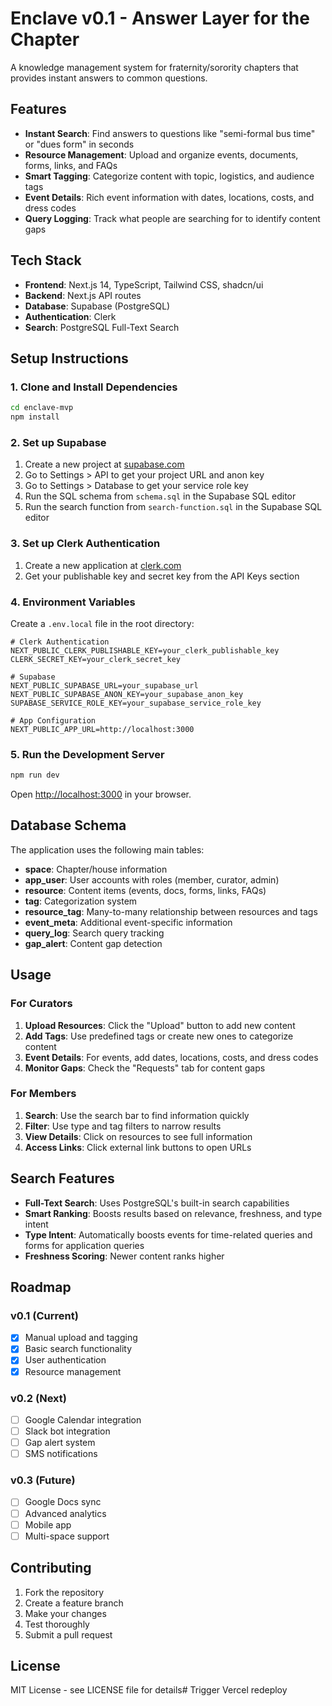# Enclave v0.1 - Answer Layer for the Chapter

A knowledge management system for fraternity/sorority chapters that provides instant answers to common questions.

## Features

- **Instant Search**: Find answers to questions like "semi-formal bus time" or "dues form" in seconds
- **Resource Management**: Upload and organize events, documents, forms, links, and FAQs
- **Smart Tagging**: Categorize content with topic, logistics, and audience tags
- **Event Details**: Rich event information with dates, locations, costs, and dress codes
- **Query Logging**: Track what people are searching for to identify content gaps

## Tech Stack

- **Frontend**: Next.js 14, TypeScript, Tailwind CSS, shadcn/ui
- **Backend**: Next.js API routes
- **Database**: Supabase (PostgreSQL)
- **Authentication**: Clerk
- **Search**: PostgreSQL Full-Text Search

## Setup Instructions

### 1. Clone and Install Dependencies

```bash
cd enclave-mvp
npm install
```

### 2. Set up Supabase

1. Create a new project at [supabase.com](https://supabase.com)
2. Go to Settings > API to get your project URL and anon key
3. Go to Settings > Database to get your service role key
4. Run the SQL schema from `schema.sql` in the Supabase SQL editor
5. Run the search function from `search-function.sql` in the Supabase SQL editor

### 3. Set up Clerk Authentication

1. Create a new application at [clerk.com](https://clerk.com)
2. Get your publishable key and secret key from the API Keys section

### 4. Environment Variables

Create a `.env.local` file in the root directory:

```env
# Clerk Authentication
NEXT_PUBLIC_CLERK_PUBLISHABLE_KEY=your_clerk_publishable_key
CLERK_SECRET_KEY=your_clerk_secret_key

# Supabase
NEXT_PUBLIC_SUPABASE_URL=your_supabase_url
NEXT_PUBLIC_SUPABASE_ANON_KEY=your_supabase_anon_key
SUPABASE_SERVICE_ROLE_KEY=your_supabase_service_role_key

# App Configuration
NEXT_PUBLIC_APP_URL=http://localhost:3000
```

### 5. Run the Development Server

```bash
npm run dev
```

Open [http://localhost:3000](http://localhost:3000) in your browser.

## Database Schema

The application uses the following main tables:

- **space**: Chapter/house information
- **app_user**: User accounts with roles (member, curator, admin)
- **resource**: Content items (events, docs, forms, links, FAQs)
- **tag**: Categorization system
- **resource_tag**: Many-to-many relationship between resources and tags
- **event_meta**: Additional event-specific information
- **query_log**: Search query tracking
- **gap_alert**: Content gap detection

## Usage

### For Curators

1. **Upload Resources**: Click the "Upload" button to add new content
2. **Add Tags**: Use predefined tags or create new ones to categorize content
3. **Event Details**: For events, add dates, locations, costs, and dress codes
4. **Monitor Gaps**: Check the "Requests" tab for content gaps

### For Members

1. **Search**: Use the search bar to find information quickly
2. **Filter**: Use type and tag filters to narrow results
3. **View Details**: Click on resources to see full information
4. **Access Links**: Click external link buttons to open URLs

## Search Features

- **Full-Text Search**: Uses PostgreSQL's built-in search capabilities
- **Smart Ranking**: Boosts results based on relevance, freshness, and type intent
- **Type Intent**: Automatically boosts events for time-related queries and forms for application queries
- **Freshness Scoring**: Newer content ranks higher

## Roadmap

### v0.1 (Current)
- [x] Manual upload and tagging
- [x] Basic search functionality
- [x] User authentication
- [x] Resource management

### v0.2 (Next)
- [ ] Google Calendar integration
- [ ] Slack bot integration
- [ ] Gap alert system
- [ ] SMS notifications

### v0.3 (Future)
- [ ] Google Docs sync
- [ ] Advanced analytics
- [ ] Mobile app
- [ ] Multi-space support

## Contributing

1. Fork the repository
2. Create a feature branch
3. Make your changes
4. Test thoroughly
5. Submit a pull request

## License

MIT License - see LICENSE file for details# Trigger Vercel redeploy
